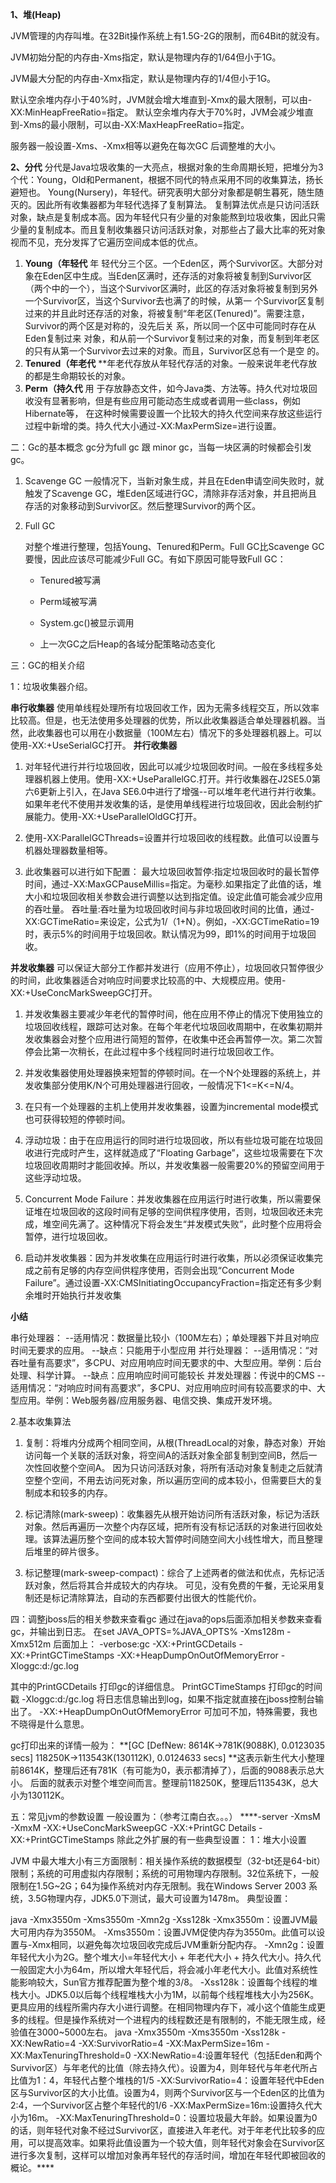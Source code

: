 **1、堆(Heap)**

JVM管理的内存叫堆。在32Bit操作系统上有1.5G-2G的限制，而64Bit的就没有。

JVM初始分配的内存由-Xms指定，默认是物理内存的1/64但小于1G。

JVM最大分配的内存由-Xmx指定，默认是物理内存的1/4但小于1G。

默认空余堆内存小于40%时，JVM就会增大堆直到-Xmx的最大限制，可以由-XX:MinHeapFreeRatio=指定。
默认空余堆内存大于70%时，JVM会减少堆直到-Xms的最小限制，可以由-XX:MaxHeapFreeRatio=指定。

服务器一般设置-Xms、-Xmx相等以避免在每次GC 后调整堆的大小。

**2、分代**
分代是Java垃圾收集的一大亮点，根据对象的生命周期长短，把堆分为3个代：Young，Old和Permanent，根据不同代的特点采用不同的收集算法，扬长避短也。
Young(Nursery)，年轻代。研究表明大部分对象都是朝生暮死，随生随灭的。因此所有收集器都为年轻代选择了复制算法。
复制算法优点是只访问活跃对象，缺点是复制成本高。因为年轻代只有少量的对象能熬到垃圾收集，因此只需少量的复制成本。而且复制收集器只访问活跃对象，对那些占了最大比率的死对象视而不见，充分发挥了它遍历空间成本低的优点。

1. **Young（年轻代**
   年 轻代分三个区。一个Eden区，两个Survivor区。大部分对象在Eden区中生成。当Eden区满时，还存活的对象将被复制到Survivor区 （两个中的一个），当这个Survivor区满时，此区的存活对象将被复制到另外一个Survivor区，当这个Survivor去也满了的时候，从第一 个Survivor区复制过来的并且此时还存活的对象，将被复制“年老区(Tenured)”。需要注意，Survivor的两个区是对称的，没先后关 系，所以同一个区中可能同时存在从Eden复制过来 对象，和从前一个Survivor复制过来的对象，而复制到年老区的只有从第一个Survivor去过来的对象。而且，Survivor区总有一个是空 的。
2. **Tenured（年老代**
   **年老代存放从年轻代存活的对象。一般来说年老代存放的都是生命期较长的对象。
3. **Perm（持久代**
   用 于存放静态文件，如今Java类、方法等。持久代对垃圾回收没有显著影响，但是有些应用可能动态生成或者调用一些class，例如Hibernate等， 在这种时候需要设置一个比较大的持久代空间来存放这些运行过程中新增的类。持久代大小通过-XX:MaxPermSize=进行设置。

二：Gc的基本概念
gc分为full gc 跟 minor gc，当每一块区满的时候都会引发gc。

1. Scavenge GC
   一般情况下，当新对象生成，并且在Eden申请空间失败时，就触发了Scavenge GC，堆Eden区域进行GC，清除非存活对象，并且把尚且存活的对象移动到Survivor区。然后整理Survivor的两个区。

2. Full GC

   对整个堆进行整理，包括Young、Tenured和Perm。Full GC比Scavenge GC要慢，因此应该尽可能减少Full GC。有如下原因可能导致Full GC：

   - Tenured被写满

   - Perm域被写满

   - System.gc()被显示调用

   - 上一次GC之后Heap的各域分配策略动态变化


三：GC的相关介绍

1：垃圾收集器介绍。

**串行收集器**
使用单线程处理所有垃圾回收工作，因为无需多线程交互，所以效率比较高。但是，也无法使用多处理器的优势，所以此收集器适合单处理器机器。当然，此收集器也可以用在小数据量（100M左右）情况下的多处理器机器上。可以使用-XX:+UseSerialGC打开。
**并行收集器**

1. 对年轻代进行并行垃圾回收，因此可以减少垃圾回收时间。一般在多线程多处理器机器上使用。使用-XX:+UseParallelGC.打开。并行收集器在J2SE5.0第六6更新上引入，在Java SE6.0中进行了增强--可以堆年老代进行并行收集。如果年老代不使用并发收集的话，是使用单线程进行垃圾回收，因此会制约扩展能力。使用-XX:+UseParallelOldGC打开。

2. 使用-XX:ParallelGCThreads=设置并行垃圾回收的线程数。此值可以设置与机器处理器数量相等。

3. 此收集器可以进行如下配置：
   最大垃圾回收暂停:指定垃圾回收时的最长暂停时间，通过-XX:MaxGCPauseMillis=指定。为毫秒.如果指定了此值的话，堆大小和垃圾回收相关参数会进行调整以达到指定值。设定此值可能会减少应用的吞吐量。
   吞吐量:吞吐量为垃圾回收时间与非垃圾回收时间的比值，通过-XX:GCTimeRatio=来设定，公式为1/（1+N）。例如，-XX:GCTimeRatio=19时，表示5%的时间用于垃圾回收。默认情况为99，即1%的时间用于垃圾回收。

**并发收集器**
可以保证大部分工作都并发进行（应用不停止），垃圾回收只暂停很少的时间，此收集器适合对响应时间要求比较高的中、大规模应用。使用-XX:+UseConcMarkSweepGC打开。

1. 并发收集器主要减少年老代的暂停时间，他在应用不停止的情况下使用独立的垃圾回收线程，跟踪可达对象。在每个年老代垃圾回收周期中，在收集初期并发收集器会对整个应用进行简短的暂停，在收集中还会再暂停一次。第二次暂停会比第一次稍长，在此过程中多个线程同时进行垃圾回收工作。

2. 并发收集器使用处理器换来短暂的停顿时间。在一个N个处理器的系统上，并发收集部分使用K/N个可用处理器进行回收，一般情况下1<=K<=N/4。

3. 在只有一个处理器的主机上使用并发收集器，设置为incremental mode模式也可获得较短的停顿时间。

4. 浮动垃圾：由于在应用运行的同时进行垃圾回收，所以有些垃圾可能在垃圾回收进行完成时产生，这样就造成了“Floating Garbage”，这些垃圾需要在下次垃圾回收周期时才能回收掉。所以，并发收集器一般需要20%的预留空间用于这些浮动垃圾。

5. Concurrent Mode Failure：并发收集器在应用运行时进行收集，所以需要保证堆在垃圾回收的这段时间有足够的空间供程序使用，否则，垃圾回收还未完成，堆空间先满了。这种情况下将会发生“并发模式失败”，此时整个应用将会暂停，进行垃圾回收。

6. 启动并发收集器：因为并发收集在应用运行时进行收集，所以必须保证收集完成之前有足够的内存空间供程序使用，否则会出现“Concurrent Mode Failure”。通过设置-XX:CMSInitiatingOccupancyFraction=指定还有多少剩余堆时开始执行并发收集

**小结**

 串行处理器：
--适用情况：数据量比较小（100M左右）；单处理器下并且对响应时间无要求的应用。
--缺点：只能用于小型应用
并行处理器：
--适用情况：“对吞吐量有高要求”，多CPU、对应用响应时间无要求的中、大型应用。举例：后台处理、科学计算。
--缺点：应用响应时间可能较长
 并发处理器：传说中的CMS
--适用情况：“对响应时间有高要求”，多CPU、对应用响应时间有较高要求的中、大型应用。举例：Web服务器/应用服务器、电信交换、集成开发环境。

2.基本收集算法

1. 复制：将堆内分成两个相同空间，从根(ThreadLocal的对象，静态对象）开始访问每一个关联的活跃对象，将空间A的活跃对象全部复制到空间B，然后一次性回收整个空间A。
   因为只访问活跃对象，将所有活动对象复制走之后就清空整个空间，不用去访问死对象，所以遍历空间的成本较小，但需要巨大的复制成本和较多的内存。

2. 标记清除(mark-sweep)：收集器先从根开始访问所有活跃对象，标记为活跃对象。然后再遍历一次整个内存区域，把所有没有标记活跃的对象进行回收处理。该算法遍历整个空间的成本较大暂停时间随空间大小线性增大，而且整理后堆里的碎片很多。

3. 标记整理(mark-sweep-compact)：综合了上述两者的做法和优点，先标记活跃对象，然后将其合并成较大的内存块。
   可见，没有免费的午餐，无论采用复制还是标记清除算法，自动的东西都要付出很大的性能代价。

四：调整jboss后的相关参数来查看gc
通过在java的ops后面添加相关参数来查看gc，并输出到日志。
在set JAVA_OPTS=%JAVA_OPTS% -Xms128m -Xmx512m 后面加上：
-verbose:gc -XX:+PrintGCDetails -XX:+PrintGCTimeStamps -XX:+HeapDumpOnOutOfMemoryError -Xloggc:d:/gc.log

其中的PrintGCDetails 打印gc的详细信息。
PrintGCTimeStamps 打印gc的时间戳
-Xloggc:d:/gc.log 将日志信息输出到log，如果不指定就直接在jboss控制台输出了。
-XX:+HeapDumpOnOutOfMemoryError 可加可不加，特殊需要，我也不晓得是什么意思。

gc打印出来的详情一般为：
**[GC [DefNew: 8614K->781K(9088K), 0.0123035 secs] 118250K->113543K(130112K), 0.0124633 secs]
**这表示新生代大小整理前8614K，整理后还有781K（有可能为0，表示都清掉了），后面的9088表示总大小。
后面的就表示对整个堆空间而言。整理前118250K，整理后113543K，总大小为130112K。

五：常见jvm的参数设置
一般设置为：（参考江南白衣。。。）
***\*-server -XmsM -XmxM -XX:+UseConcMarkSweepGC -XX:+PrintGC Details -XX:+PrintGCTimeStamps
除此之外扩展的有一些典型设置：
1：堆大小设置

JVM 中最大堆大小有三方面限制：相关操作系统的数据模型（32-bt还是64-bit）限制；系统的可用虚拟内存限制；系统的可用物理内存限制。32位系统下，一般限制在1.5G~2G；64为操作系统对内存无限制。我在Windows Server 2003 系统，3.5G物理内存，JDK5.0下测试，最大可设置为1478m。
典型设置：

 java -Xmx3550m -Xms3550m -Xmn2g -Xss128k
-Xmx3550m：设置JVM最大可用内存为3550M。
-Xms3550m：设置JVM促使内存为3550m。此值可以设置与-Xmx相同，以避免每次垃圾回收完成后JVM重新分配内存。
-Xmn2g：设置年轻代大小为2G。整个堆大小=年轻代大小 + 年老代大小 + 持久代大小。持久代一般固定大小为64m，所以增大年轻代后，将会减小年老代大小。此值对系统性能影响较大，Sun官方推荐配置为整个堆的3/8。
-Xss128k：设置每个线程的堆栈大小。JDK5.0以后每个线程堆栈大小为1M，以前每个线程堆栈大小为256K。更具应用的线程所需内存大小进行调整。在相同物理内存下，减小这个值能生成更多的线程。但是操作系统对一个进程内的线程数还是有限制的，不能无限生成，经验值在3000~5000左右。
 java -Xmx3550m -Xms3550m -Xss128k -XX:NewRatio=4 -XX:SurvivorRatio=4 -XX:MaxPermSize=16m -XX:MaxTenuringThreshold=0
-XX:NewRatio=4:设置年轻代（包括Eden和两个Survivor区）与年老代的比值（除去持久代）。设置为4，则年轻代与年老代所占比值为1：4，年轻代占整个堆栈的1/5
-XX:SurvivorRatio=4：设置年轻代中Eden区与Survivor区的大小比值。设置为4，则两个Survivor区与一个Eden区的比值为2:4，一个Survivor区占整个年轻代的1/6
-XX:MaxPermSize=16m:设置持久代大小为16m。
-XX:MaxTenuringThreshold=0：设置垃圾最大年龄。如果设置为0的话，则年轻代对象不经过Survivor区，直接进入年老代。对于年老代比较多的应用，可以提高效率。如果将此值设置为一个较大值，则年轻代对象会在Survivor区进行多次复制，这样可以增加对象再年轻代的存活时间，增加在年轻代即被回收的概论。\****